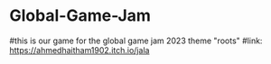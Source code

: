 # Global-Game-Jam
#this is our game for the global game jam 2023 theme "roots"
#link: https://ahmedhaitham1902.itch.io/jala
